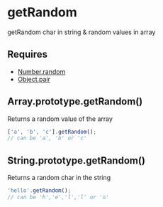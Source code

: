 getRandom
=============

getRandom char in string & random values in array

## Requires

- [Number.random](../Number.random)
- [Object.pair](../Object.pair)

## Array.prototype.getRandom()

Returns a random value of the array
```javascript
['a', 'b', 'c'].getRandom();
// can be 'a', 'b' or 'c'
```

## String.prototype.getRandom()

Returns a random char in the string
```javascript
'hello'.getRandom();
// can be 'h','e','l','l' or 'o'
```